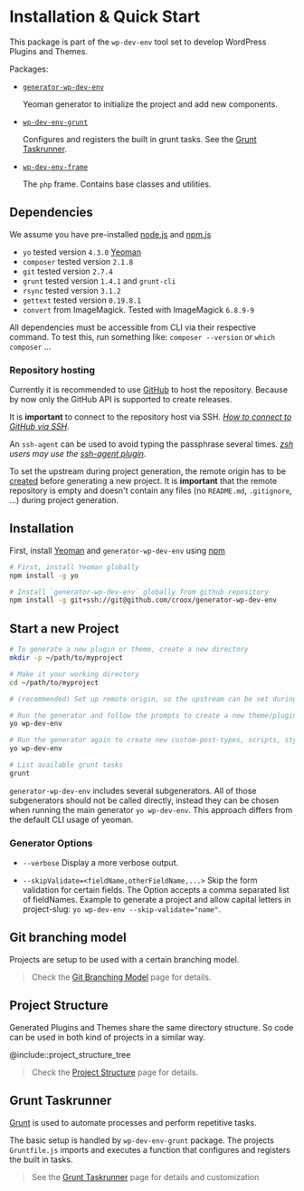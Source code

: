 # Installation & Quick Start

This package is part of the `wp-dev-env` tool set to develop WordPress Plugins and Themes.

Packages:

- [`generator-wp-dev-env`](https://github.com/croox/generator-wp-dev-env)

  Yeoman generator to initialize the project and add new components.

- [`wp-dev-env-grunt`](https://github.com/croox/wp-dev-env-grunt)

  Configures and registers the built in grunt tasks. See the [Grunt Taskrunner](./grunt_taskrunner.html).

- [`wp-dev-env-frame`](https://github.com/croox/wp-dev-env-frame)

  The `php` frame. Contains base classes and utilities.

## Dependencies

We assume you have pre-installed [node.js](https://nodejs.org/) and [npm.js](http://npmjs.com/)

- `yo` tested version `4.3.0` [Yeoman](http://yeoman.io)
- `composer` tested version `2.1.8`
- `git` tested version `2.7.4`
- `grunt` tested version `1.4.1` and `grunt-cli`
- `rsync` tested version `3.1.2`
- `gettext` tested version `0.19.8.1`
- `convert` from ImageMagick. Tested with ImageMagick `6.8.9-9`

All dependencies must be accessible from CLI via their respective command. To test this, run something like: `composer --version` or `which composer` ...

### Repository hosting

Currently it is recommended to use [GitHub](https://github.com/) to host the repository. Because by now only the GitHub API is supported to create releases.

It is **important** to connect to the repository host via SSH. *[How to connect to GitHub via SSH](https://help.github.com/en/articles/connecting-to-github-with-ssh)*.

An `ssh-agent` can be used to avoid typing the passphrase several times. *[zsh](https://ohmyz.sh/) users may use the [ssh-agent plugin](https://github.com/robbyrussell/oh-my-zsh/tree/master/plugins/ssh-agent)*.

To set the upstream during project generation, the remote origin has to be [created](https://github.com/new) before generating a new project. It is **important** that the remote repository is empty and doesn't contain any files (no `README.md`, `.gitignore`, ...) during project generation.

## Installation

First, install [Yeoman](http://yeoman.io) and `generator-wp-dev-env` using [npm](https://www.npmjs.com/)

```bash
# First, install Yeoman globally
npm install -g yo

# Install `generator-wp-dev-env` globally from github repository
npm install -g git+ssh://git@github.com/croox/generator-wp-dev-env

```

## Start a new Project

```bash
# To generate a new plugin or theme, create a new directory
mkdir -p ~/path/to/myproject

# Make it your working directory
cd ~/path/to/myproject

# (recommended) Set up remote origin, so the upstream can be set during project generation.

# Run the generator and follow the prompts to create a new theme/plugin
yo wp-dev-env

# Run the generator again to create new custom-post-types, scripts, styles, blocks ...
yo wp-dev-env

# List available grunt tasks
grunt
```

`generator-wp-dev-env` includes several subgenerators. All of those subgenerators should not be called directly, instead they can be chosen when running the main generator `yo wp-dev-env`. This approach differs from the default CLI usage of yeoman.

### Generator Options

- `--verbose`
Display a more verbose output.

- `--skipValidate=<fieldName,otherFieldName,...>`
Skip the form validation for certain fields. The Option accepts a comma separated list of fieldNames.
Example to generate a project and allow capital letters in project-slug: `yo wp-dev-env --skip-validate="name"`.

## Git branching model

Projects are setup to be used with a certain branching model.

> Check the [Git Branching Model](./git_branching_model.html) page for details.

## Project Structure

Generated Plugins and Themes share the same directory structure. So code can be used in both kind of projects in a similar way.

@include::project_structure_tree

> Check the [Project Structure](./project_structure.html) page for details.

## Grunt Taskrunner

[Grunt](http://gruntjs.com/) is used to automate processes and perform repetitive tasks.

The basic setup is handled by `wp-dev-env-grunt` package. The projects `Gruntfile.js` imports and executes a function that configures and registers the built in tasks.

> See the [Grunt Taskrunner](./grunt_taskrunner.html) page for details and customization

